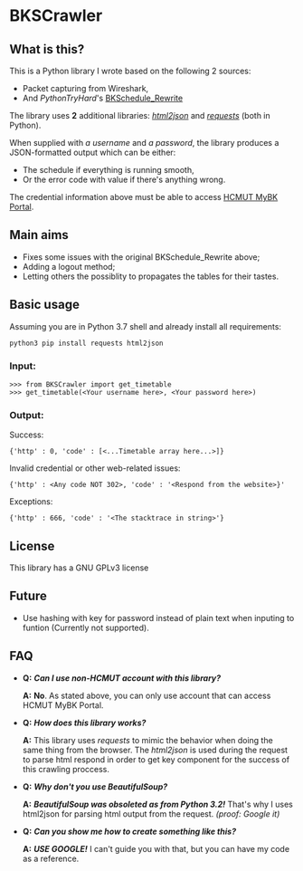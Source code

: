 
# BKSCrawler

## What is this?
 This is a Python library I wrote based on the following 2 sources:
  - Packet capturing from Wireshark,
  - And _PythonTryHard_'s [BKSchedule_Rewrite](https://github.com/PythonTryHard/BKSchedule_Rewrite)

The library uses **2** additional libraries: [_html2json_](http://pypi.org/project/html2json/) and [_requests_](https://pypi.org/project/requests/) (both in Python).

When supplied with _a username_ and _a password_, the library produces a JSON-formatted output which can be either:
- The schedule if everything is running smooth,
- Or the error code with value if there's anything wrong.

The credential information above must be able to access [HCMUT MyBK Portal](https://mybk.hcmut.edu.vn).
 
## Main aims
- Fixes some issues with the original BKSchedule_Rewrite above;
- Adding a logout method;
- Letting others the possiblity to propagates the tables for their tastes.

## Basic usage
Assuming you are in Python 3.7 shell and already install all requirements:

	python3 pip install requests html2json

### Input:

    >>> from BKSCrawler import get_timetable
    >>> get_timetable(<Your username here>, <Your password here>)

### Output:
Success:

    {'http' : 0, 'code' : [<...Timetable array here...>]}

Invalid credential or other web-related issues:

    {'http' : <Any code NOT 302>, 'code' : '<Respond from the website>}'

Exceptions:

    {'http' : 666, 'code' : '<The stacktrace in string>'}

## License
This library has a GNU GPLv3 license

## Future
- Use hashing with key for password instead of plain text when inputing to funtion (Currently not supported).

## FAQ
-	**Q:** **_Can I use non-HCMUT account with this library?_**

	**A:** **No**. As stated above, you can only use account that can access HCMUT MyBK Portal.
-	**Q:** **_How does this library works?_**

	**A:** This library uses _requests_ to mimic the behavior when doing the same thing from the browser. The _html2json_ is used during the request to parse html respond in order to get key component for the success of this crawling proccess.
-	**Q:** **_Why don't you use BeautifulSoup?_**

	**A:** **_BeautifulSoup was obsoleted as from Python 3.2!_** That's why I uses html2json for parsing html output from the request. _(proof: Google it)_
-	**Q:** **_Can you show me how to create something like this?_**

	**A:** **_USE GOOGLE!_** I can't guide you with that, but you can have my code as a reference.
